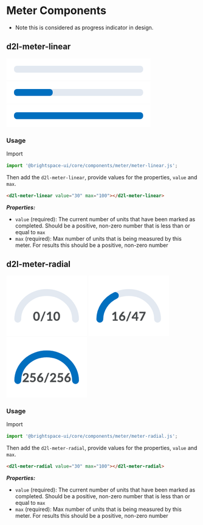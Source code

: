 # Meter Components

* Note this is considered as progress indicator in design.

## d2l-meter-linear
![Linear meter with no progress.](../../screenshots/meter/d2l-meter-linear-no-progress.png?raw=true)
![Linear meter with some progress.](../../screenshots/meter/d2l-meter-linear-has-progress.png?raw=true)
![Linear meter completed.](../../screenshots/meter/d2l-meter-linear-completed.png?raw=true)

### Usage

Import
```js
import '@brightspace-ui/core/components/meter/meter-linear.js';
```

Then add the `d2l-meter-linear`, provide values for the properties, `value` and `max`.

```html
<d2l-meter-linear value="30" max="100"></d2l-meter-linear>
```

***Properties:***

* `value` (required): The current number of units that have been marked as completed. Should be a positive, non-zero number that is less than or equal to `max`
* `max` (required): Max number of units that is being measured by this meter. For results this should be a positive, non-zero number

## d2l-meter-radial
![Radial meter with no progress.](../../screenshots/meter/d2l-meter-radial-no-progress.png?raw=true)
![Radial meter with some progress.](../../screenshots/meter/d2l-meter-radial-has-progress.png?raw=true)
![Radial meter completed.](../../screenshots/meter/d2l-meter-radial-completed.png?raw=true)

### Usage

Import
```js
import '@brightspace-ui/core/components/meter/meter-radial.js';
```

Then add the `d2l-meter-radial`, provide values for the properties, `value` and `max`.

```html
<d2l-meter-radial value="30" max="100"></d2l-meter-radial>
```

***Properties:***

* `value` (required): The current number of units that have been marked as completed. Should be a positive, non-zero number that is less than or equal to `max`
* `max` (required): Max number of units that is being measured by this meter. For results this should be a positive, non-zero number
